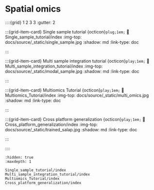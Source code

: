 # Spatial omics

::::{grid} 1 2 3 3
:gutter: 2

:::{grid-item-card} Single sample tutorial {octicon}`plug;1em;`
:link: Single_sample_tutorial/index
:img-top: docs/source/_static/single_sample.jpg
:shadow: md
:link-type: doc

:::

:::{grid-item-card} Multi sample integration tutorial {octicon}`play;1em;`
:link: Multi_sample_integration_tutorial/index
:img-top: docs/source/_static/modal_sample.jpg
:shadow: md
:link-type: doc

:::

:::{grid-item-card} Multiomics Tutorial {octicon}`play;1em;`
:link: Multiomics_Tutorial/index
:img-top: docs/source/_static/multi_omics.jpg
:shadow: md
:link-type: doc

:::

:::{grid-item-card} Cross platform generalization {octicon}`play;1em;`
:link: Cross_platform_generalization/index
:img-top: docs/source/_static/trained_salap.jpg
:shadow: md
:link-type: doc

:::



::::

```{toctree}
:hidden: true
:maxdepth: 1

Single_sample_tutorial/index
Multi_sample_integration_tutorial/index
Multiomics_Tutorial/index
Cross_platform_generalization/index
```
